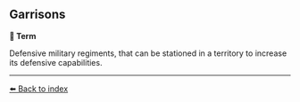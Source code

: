 ## Garrisons

**📑 Term**

Defensive military regiments, that can be stationed in a territory to increase its defensive capabilities.


----------
[⬅️ Back to index](../r/#6fe0_s)